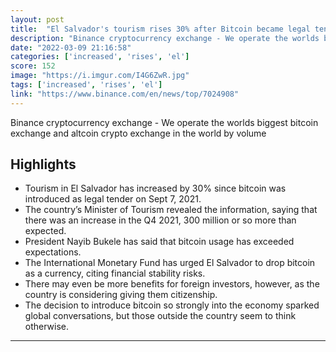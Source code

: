 ```yaml
---
layout: post
title:  "El Salvador's tourism rises 30% after Bitcoin became legal tender"
description: "Binance cryptocurrency exchange - We operate the worlds biggest bitcoin exchange and altcoin crypto exchange in the world by volume"
date: "2022-03-09 21:16:58"
categories: ['increased', 'rises', 'el']
score: 152
image: "https://i.imgur.com/I4G6ZwR.jpg"
tags: ['increased', 'rises', 'el']
link: "https://www.binance.com/en/news/top/7024908"
---
```


Binance cryptocurrency exchange - We operate the worlds biggest bitcoin exchange and altcoin crypto exchange in the world by volume

## Highlights

- Tourism in El Salvador has increased by 30% since bitcoin was introduced as legal tender on Sept 7, 2021.
- The country’s Minister of Tourism revealed the information, saying that there was an increase in the Q4 2021, 300 million or so more than expected.
- President Nayib Bukele has said that bitcoin usage has exceeded expectations.
- The International Monetary Fund has urged El Salvador to drop bitcoin as a currency, citing financial stability risks.
- There may even be more benefits for foreign investors, however, as the country is considering giving them citizenship.
- The decision to introduce bitcoin so strongly into the economy sparked global conversations, but those outside the country seem to think otherwise.

---
